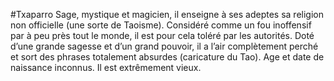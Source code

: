 #Txaparro 
Sage, mystique et magicien, il enseigne à ses adeptes sa religion non officielle (une sorte de Taoisme). Considéré comme un fou inoffensif par à peu près tout le monde, il est pour cela toléré par les autorités.
Doté d’une grande sagesse et d’un grand pouvoir, il a l’air complètement perché et sort des phrases totalement absurdes (caricature du Tao).
Age et date de naissance inconnus. Il est extrêmement vieux.
